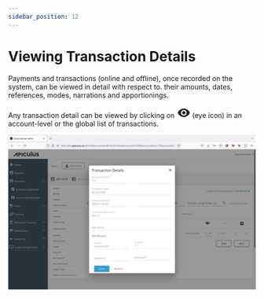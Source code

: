```yaml
---
sidebar_position: 12
---
```

# Viewing Transaction Details

Payments and transactions (online and offline), once recorded on the system, can be viewed in detail with respect to. their amounts, dates, references, modes, narrations and apportionings.

Any transaction detail can be viewed by clicking on ![Eye Icon](img/Eye.png) (eye icon) in an account-level or the global list of transactions.

![Viewing Transaction Details](img/ViewingTransactionDetails.png)




